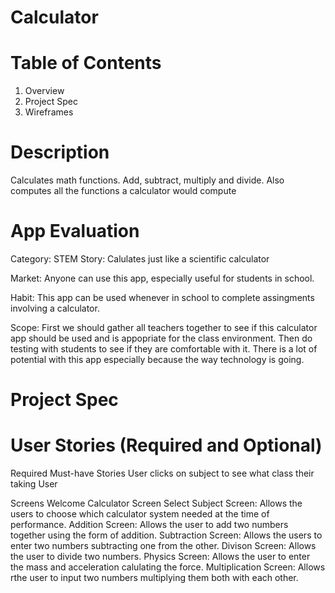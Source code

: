 # Calculator

# Table of Contents 
1. Overview 
2. Project Spec 
3. Wireframes 

# Description 
Calculates math functions. Add, subtract, multiply and divide. Also computes all the functions a calculator would compute 
# App Evaluation 
Category: STEM
Story: Calulates just like a scientific calculator 

Market: Anyone can use this app, especially useful for students in school. 

Habit: This app can be used whenever in school to complete assingments involving a calculator.

Scope: First we should gather all teachers together to see if this calculator app should be used and is appopriate for the class environment. Then do testing with students to see if they are comfortable with it. There is a lot of potential with this app especially because the way technology is going.

# Project Spec 
# User Stories (Required and Optional)
Required Must-have Stories
User clicks on subject to see what class their taking 
User 

Screens
Welcome Calculator Screen
Select Subject Screen: Allows the users to choose which calculator system needed at the time of performance.
Addition Screen: Allows the user to add two numbers together using the form of addition.
Subtraction Screen: Allows the users to enter two numbers subtracting one from the other.
Divison Screen: Allows the user to divide two numbers.
Physics Screen: Allows the user to enter the mass and acceleration calulating the force.
Multiplication Screen: Allows rthe user to input two numbers multiplying them both with each other.
